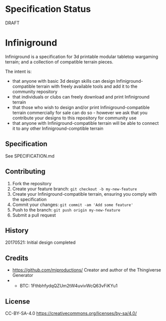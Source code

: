 # Specification Status

DRAFT

# Infiniground

Infiniground is a specification for 3d printable modular tabletop wargaming terrain; and a collection of compatible terrain pieces.

The intent is:

* that anyone with basic 3d design skills can design Infiniground-compatible terrain with freely available tools and add it to the community repository
* that individuals or clubs can freely download and print Infiniground terrain 
* that those who wish to design and/or print Infiniground-compatible terrain commercially for sale can do so - however we ask that you contribute your designs to this repository for community use
* that anyone with Infiniground-compatible terrain will be able to connect it to any other Infiniground-comptible terrain

## Specification

See SPECIFICATION.md

## Contributing

1. Fork the repository
2. Create your feature branch: `git checkout -b my-new-feature`
3. Create your Infiniground-compatible terrain, ensuring you comply with the specification
4. Commit your changes: `git commit -am 'Add some feature'`
5. Push to the branch: `git push origin my-new-feature`
6. Submit a pull request

## History

20170521: Initial design completed

## Credits

* https://github.com/miproductions/ Creator and author of the Thingiverse Generator
* * BTC: 1FthbhfydqQZUm2tW4uvivWcQ63vFiKYu1

## License

CC-BY-SA-4.0 https://creativecommons.org/licenses/by-sa/4.0/
